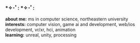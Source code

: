### *✧･ﾟ: *✧･ﾟ:
**about me:** ms in computer science, northeastern university <br>
**interests:** computer vision, game ai and development, web/ios development, vr/xr, hci, animation <br>
**learning:** unreal, unity, processing <br>


